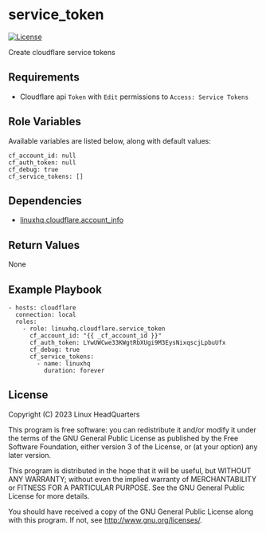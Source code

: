 # service\_token

[![License](https://img.shields.io/badge/license-GPLv3-brightgreen.svg?style=flat)](COPYING)

Create cloudflare service tokens

## Requirements

* Cloudflare api `Token` with `Edit` permissions to `Access: Service Tokens`

## Role Variables

Available variables are listed below, along with default values:

    cf_account_id: null
    cf_auth_token: null
    cf_debug: true
    cf_service_tokens: []

## Dependencies

* [linuxhq.cloudflare.account_info](https://github.com/linuxhq/ansible-collection-cloudflare/tree/main/roles/account_info)

## Return Values

None

## Example Playbook

    - hosts: cloudflare
      connection: local
      roles:
        - role: linuxhq.cloudflare.service_token
          cf_account_id: "{{ _cf_account_id }}"
          cf_auth_token: LYwUWCwe33KWgtRbXUgi9M3EysNixqscjLpbuUfx
          cf_debug: true
          cf_service_tokens:
            - name: linuxhq
              duration: forever

## License

Copyright (C) 2023 Linux HeadQuarters

This program is free software: you can redistribute it and/or modify
it under the terms of the GNU General Public License as published by
the Free Software Foundation, either version 3 of the License, or
(at your option) any later version.

This program is distributed in the hope that it will be useful,
but WITHOUT ANY WARRANTY; without even the implied warranty of
MERCHANTABILITY or FITNESS FOR A PARTICULAR PURPOSE. See the
GNU General Public License for more details.

You should have received a copy of the GNU General Public License
along with this program. If not, see <http://www.gnu.org/licenses/>.
